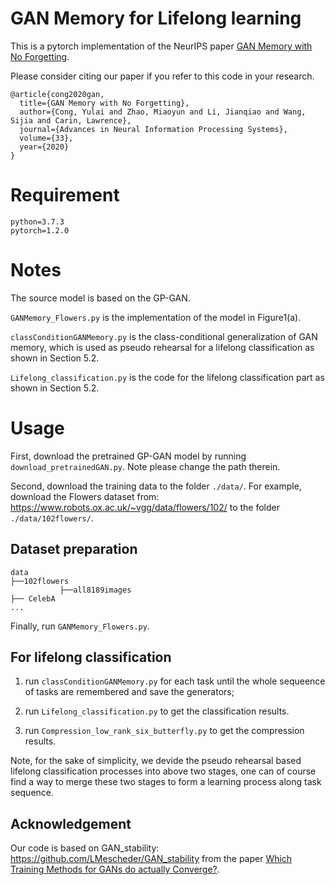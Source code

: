 # GAN Memory for Lifelong learning
This is a pytorch implementation of the NeurIPS paper [GAN Memory with No Forgetting](https://papers.nips.cc/paper/2020/file/bf201d5407a6509fa536afc4b380577e-Paper.pdf).

Please consider citing our paper if you refer to this code in your research.
```
@article{cong2020gan,
  title={GAN Memory with No Forgetting},
  author={Cong, Yulai and Zhao, Miaoyun and Li, Jianqiao and Wang, Sijia and Carin, Lawrence},
  journal={Advances in Neural Information Processing Systems},
  volume={33},
  year={2020}
}
```

# Requirement
```
python=3.7.3
pytorch=1.2.0
```

# Notes
The source model is based on the GP-GAN.

`GANMemory_Flowers.py` is the implementation of the model in Figure1(a).

`classConditionGANMemory.py` is the class-conditional generalization of GAN memory, which is used as pseudo rehearsal for a lifelong classification as shown in Section 5.2.

`Lifelong_classification.py` is the code for the lifelong classification part as shown in Section 5.2.

# Usage

First, download the pretrained GP-GAN model by running `download_pretrainedGAN.py`. Note please change the path therein.

Second, download the training data to the folder `./data/`. For example, download the Flowers dataset from: https://www.robots.ox.ac.uk/~vgg/data/flowers/102/ to the folder `./data/102flowers/`.


## Dataset preparation
```angular2
data
├──102flowers
           ├──all8189images
├── CelebA
...
```

Finally, run `GANMemory_Flowers.py`.


## For lifelong classification

1. run `classConditionGANMemory.py` for each task until the whole sequeence of tasks are remembered and save the generators;

2. run `Lifelong_classification.py` to get the classification results.

3. run `Compression_low_rank_six_butterfly.py` to get the compression results.


Note, for the sake of simplicity, we devide the pseudo rehearsal based lifelong classification processes into above two stages, one can of course find a way to merge these two stages to form a learning process along task sequence.


## Acknowledgement
Our code is based on GAN_stability: https://github.com/LMescheder/GAN_stability from the paper [Which Training Methods for GANs do actually Converge?](https://avg.is.tuebingen.mpg.de/publications/meschedericml2018).
